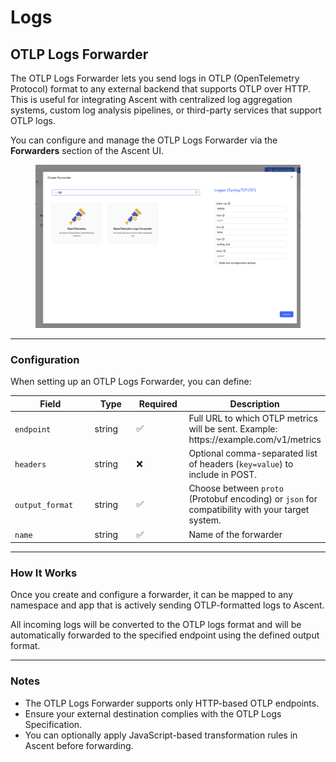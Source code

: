 # Logs

## OTLP Logs Forwarder

The OTLP Logs Forwarder lets you send logs in OTLP (OpenTelemetry Protocol) format to any external backend that supports OTLP over HTTP. This is useful for integrating Ascent with centralized log aggregation systems, custom log analysis pipelines, or third-party services that support OTLP logs.

You can configure and manage the OTLP Logs Forwarder via the **Forwarders** section of the Ascent UI.

<figure><img src="../../.gitbook/assets/image (418).png" alt=""><figcaption></figcaption></figure>

***

### Configuration

When setting up an OTLP Logs Forwarder, you can define:

<table><thead><tr><th width="154.4453125">Field</th><th width="82.66015625">Type</th><th width="88.203125">Required</th><th>Description</th></tr></thead><tbody><tr><td><code>endpoint</code></td><td>string</td><td>✅</td><td>Full URL to which OTLP metrics will be sent. Example: https://example.com/v1/metrics</td></tr><tr><td><code>headers</code></td><td>string</td><td>❌</td><td>Optional comma-separated list of headers (<code>key=value</code>) to include in POST.</td></tr><tr><td><code>output_format</code></td><td>string</td><td>✅</td><td>Choose between <code>proto</code> (Protobuf encoding) or <code>json</code> for compatibility with your target system.</td></tr><tr><td><code>name</code></td><td>string</td><td>✅</td><td>Name of the forwarder</td></tr></tbody></table>

***

### How It Works

Once you create and configure a forwarder, it can be mapped to any namespace and app that is actively sending OTLP-formatted logs to Ascent.

All incoming logs will be converted to the OTLP logs format and will be automatically forwarded to the specified endpoint using the defined output format.

***

### Notes

* The OTLP Logs Forwarder supports only HTTP-based OTLP endpoints.
* Ensure your external destination complies with the OTLP Logs Specification.
* You can optionally apply JavaScript-based transformation rules in Ascent before forwarding.
